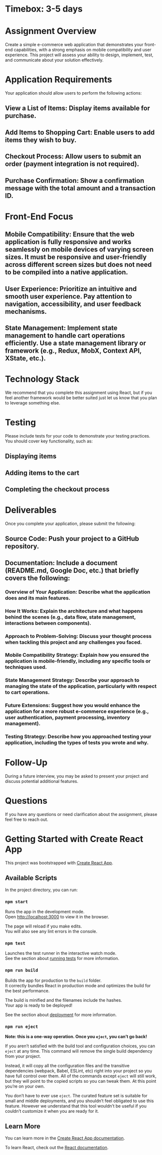 # Timebox: 3-5 days

# Assignment Overview

Create a simple e-commerce web application that demonstrates your front-end capabilities, with a strong emphasis on mobile compatibility and user experience. This project will assess your ability to design, implement, test, and communicate about your solution effectively.

# Application Requirements

Your application should allow users to perform the following actions:

## View a List of Items: Display items available for purchase.

## Add Items to Shopping Cart: Enable users to add items they wish to buy.

## Checkout Process: Allow users to submit an order (payment integration is not required).

## Purchase Confirmation: Show a confirmation message with the total amount and a transaction ID.

# Front-End Focus

## Mobile Compatibility: Ensure that the web application is fully responsive and works seamlessly on mobile devices of varying screen sizes. It must be responsive and user-friendly across different screen sizes but does not need to be compiled into a native application.

## User Experience: Prioritize an intuitive and smooth user experience. Pay attention to navigation, accessibility, and user feedback mechanisms.

## State Management: Implement state management to handle cart operations efficiently. Use a state management library or framework (e.g., Redux, MobX, Context API, XState, etc.).

# Technology Stack

We recommend that you complete this assignment using React, but if you feel another framework would be better suited just let us know that you plan to leverage something else.

# Testing

Please include tests for your code to demonstrate your testing practices. You should cover key functionality, such as:

## Displaying items

## Adding items to the cart

## Completing the checkout process

# Deliverables

Once you complete your application, please submit the following:

## Source Code: Push your project to a GitHub repository.

## Documentation: Include a document (README.md, Google Doc, etc.) that briefly covers the following:

### Overview of Your Application: Describe what the application does and its main features.

### How It Works: Explain the architecture and what happens behind the scenes (e.g., data flow, state management, interactions between components).

### Approach to Problem-Solving: Discuss your thought process when tackling this project and any challenges you faced.

### Mobile Compatibility Strategy: Explain how you ensured the application is mobile-friendly, including any specific tools or techniques used.

### State Management Strategy: Describe your approach to managing the state of the application, particularly with respect to cart operations.

### Future Extensions: Suggest how you would enhance the application for a more robust e-commerce experience (e.g., user authentication, payment processing, inventory management).

### Testing Strategy: Describe how you approached testing your application, including the types of tests you wrote and why.

# Follow-Up

During a future interview, you may be asked to present your project and discuss potential additional features.

# Questions

If you have any questions or need clarification about the assignment, please feel free to reach out.

# Getting Started with Create React App

This project was bootstrapped with [Create React App](https://github.com/facebook/create-react-app).

## Available Scripts

In the project directory, you can run:

### `npm start`

Runs the app in the development mode.\
Open [http://localhost:3000](http://localhost:3000) to view it in the browser.

The page will reload if you make edits.\
You will also see any lint errors in the console.

### `npm test`

Launches the test runner in the interactive watch mode.\
See the section about [running tests](https://facebook.github.io/create-react-app/docs/running-tests) for more information.

### `npm run build`

Builds the app for production to the `build` folder.\
It correctly bundles React in production mode and optimizes the build for the best performance.

The build is minified and the filenames include the hashes.\
Your app is ready to be deployed!

See the section about [deployment](https://facebook.github.io/create-react-app/docs/deployment) for more information.

### `npm run eject`

**Note: this is a one-way operation. Once you `eject`, you can’t go back!**

If you aren’t satisfied with the build tool and configuration choices, you can `eject` at any time. This command will remove the single build dependency from your project.

Instead, it will copy all the configuration files and the transitive dependencies (webpack, Babel, ESLint, etc) right into your project so you have full control over them. All of the commands except `eject` will still work, but they will point to the copied scripts so you can tweak them. At this point you’re on your own.

You don’t have to ever use `eject`. The curated feature set is suitable for small and middle deployments, and you shouldn’t feel obligated to use this feature. However we understand that this tool wouldn’t be useful if you couldn’t customize it when you are ready for it.

## Learn More

You can learn more in the [Create React App documentation](https://facebook.github.io/create-react-app/docs/getting-started).

To learn React, check out the [React documentation](https://reactjs.org/).
